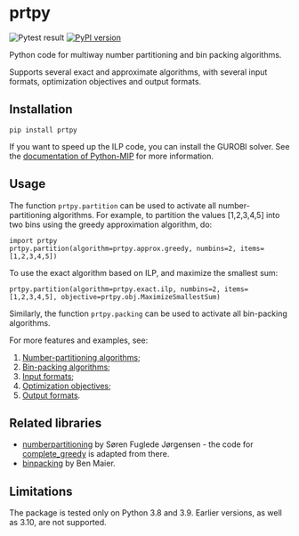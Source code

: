# prtpy 

![Pytest result](https://github.com/erelsgl/prtpy/workflows/pytest/badge.svg)
[![PyPI version](https://badge.fury.io/py/prtpy.svg)](https://badge.fury.io/py/prtpy)

Python code for multiway number partitioning and bin packing algorithms.

Supports several exact and approximate algorithms, with several input formats, optimization objectives and output formats.

## Installation

    pip install prtpy

If you want to speed up the ILP code, you can install the GUROBI solver.
See the [documentation of Python-MIP](https://www.python-mip.com/) for more information.

## Usage

The function `prtpy.partition` can be used to activate all number-partitioning algorithms. For example, to partition the values [1,2,3,4,5] into two bins using the greedy approximation algorithm, do:

    import prtpy
    prtpy.partition(algorithm=prtpy.approx.greedy, numbins=2, items=[1,2,3,4,5])

To use the exact algorithm based on ILP, and maximize the smallest sum:

    prtpy.partition(algorithm=prtpy.exact.ilp, numbins=2, items=[1,2,3,4,5], objective=prtpy.obj.MaximizeSmallestSum)

Similarly, the function `prtpy.packing` can be used to activate all bin-packing algorithms.

For more features and examples, see:

1. [Number-partitioning algorithms](examples/partitioning.md);
1. [Bin-packing algorithms](examples/packing.md);
1. [Input formats](examples/input_formats.md);
1. [Optimization objectives](examples/objectives.md);
2. [Output formats](examples/output_formats.md).

## Related libraries

* [numberpartitioning](https://github.com/fuglede/numberpartitioning) by Søren Fuglede Jørgensen - the code for [complete_greedy](prtpy/complete_greedy.py) is adapted from there.
* [binpacking](https://github.com/benmaier/binpacking) by Ben Maier.

## Limitations

The package is tested only on Python 3.8 and 3.9. Earlier versions, as well as 3.10, are not supported.


